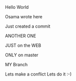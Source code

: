 Hello World

Osama wrote here

Just created a commit


ANOTHER ONE

JUST on the WEB


ONLY on master

MY Branch

Lets make a conflict
Lets do it :-)
